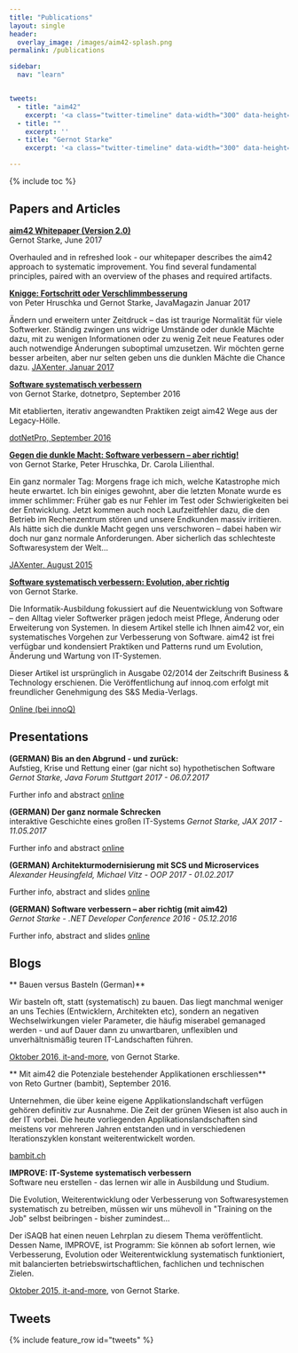 ```yaml
---
title: "Publications"
layout: single
header:
  overlay_image: /images/aim42-splash.png
permalink: /publications

sidebar:
  nav: "learn"


tweets:
  - title: "aim42"
    excerpt: '<a class="twitter-timeline" data-width="300" data-height="1000" href="https://twitter.com/arc_improve42">Tweets by @arc_improve42</a> <script async src="//platform.twitter.com/widgets.js" charset="utf-8"></script>'
  - title: ""
    excerpt: ''
  - title: "Gernot Starke"
    excerpt: '<a class="twitter-timeline" data-width="300" data-height="1000" href="https://twitter.com/gernotstarke">Tweets by @gernotstarke</a> <script async src="//platform.twitter.com/widgets.js" charset="utf-8"></script>'

---
```


{% include toc %}

## Papers and Articles

**[aim42 Whitepaper (Version 2.0)](/assets/downloads/AIM42-Whitepaper-v2.0.pdf)**<br>
Gernot Starke, June 2017

Overhauled and in refreshed look - our whitepaper describes the aim42 approach to systematic improvement.
You find several fundamental principles, paired with an overview of the phases and required artifacts.



**[Knigge: Fortschritt oder Verschlimmbesserung](https://jaxenter.de/gegen-die-dunkle-macht-software-verbessern-aber-richtig-24164)**<br>
von Peter Hruschka und Gernot Starke, JavaMagazin Januar 2017

Ändern und erweitern unter Zeitdruck – das ist traurige Normalität für viele Softwerker. Ständig zwingen uns widrige Umstände oder dunkle Mächte dazu, mit zu wenigen Informationen oder zu wenig Zeit neue Features oder auch notwendige Änderungen suboptimal umzusetzen. Wir möchten gerne besser arbeiten, aber nur selten geben uns die dunklen Mächte die Chance dazu.
[JAXenter, Januar 2017](https://jaxenter.de/knigge-softwarearchitekten-fortschritt-verschlimmbesserung-51954)

**[Software systematisch verbessern](/assets/downloads/dnp0916_S032_036.pdf)**<br>
von Gernot Starke, dotnetpro, September 2016

Mit etablierten, iterativ angewandten Praktiken zeigt aim42 Wege aus der Legacy-Hölle.

[dotNetPro, September 2016](/assets/downloads/dnp0916_S032_036.pdf)

**[Gegen die dunkle Macht: Software verbessern – aber richtig!](https://jaxenter.de/gegen-die-dunkle-macht-software-verbessern-aber-richtig-24164)**<br>
von Gernot Starke, Peter Hruschka, Dr. Carola Lilienthal.

Ein ganz normaler Tag: Morgens frage ich mich, welche Katastrophe mich heute erwartet. Ich bin einiges gewohnt, aber die letzten Monate wurde es immer schlimmer: Früher gab es nur Fehler im Test oder Schwierigkeiten bei der Entwicklung. Jetzt kommen auch noch Laufzeitfehler dazu, die den Betrieb im Rechenzentrum stören und unsere Endkunden massiv irritieren. Als hätte sich die dunkle Macht gegen uns verschworen – dabei haben wir doch nur ganz normale Anforderungen. Aber sicherlich das schlechteste Softwaresystem der Welt...

[JAXenter, August 2015]()


**[Software systematisch verbessern: Evolution, aber richtig](https://www.innoq.com/de/articles/2014/07/software-systematisch-verbessern/)**<br>
von Gernot Starke.

Die Informatik-Ausbildung fokussiert auf die Neuentwicklung von Software – den Alltag vieler Softwerker prägen jedoch meist Pflege, Änderung oder Erweiterung von Systemen. In diesem Artikel stelle ich Ihnen aim42 vor, ein systematisches Vorgehen zur Verbesserung von Software. aim42 ist frei verfügbar und kondensiert Praktiken und Patterns rund um Evolution, Änderung und Wartung von IT-Systemen.

Dieser Artikel ist ursprünglich in Ausgabe 02/2014 der Zeitschrift Business & Technology erschienen. Die Veröffentlichung auf innoq.com erfolgt mit freundlicher Genehmigung des S&S Media-Verlags.

[Online (bei innoQ)](https://www.innoq.com/de/articles/2014/07/software-systematisch-verbessern/)



## Presentations

**(GERMAN) Bis an den Abgrund - und zurück:**<br>
Aufstieg, Krise und Rettung einer (gar nicht so) hypothetischen Software
_Gernot Starke, Java Forum Stuttgart 2017 - 06.07.2017_

Further info and abstract [online](https://www.innoq.com/de/talks/2017/07/bis-an-den-abgrund/)

**(GERMAN) Der ganz normale Schrecken**<br>
interaktive Geschichte eines großen IT-Systems
_Gernot Starke, JAX 2017 - 11.05.2017_

Further info and abstract [online](https://www.innoq.com/de/talks/2017/05/der-ganz-normale-schrecken-jax-2017/)

**(GERMAN) Architekturmodernisierung mit SCS und Microservices**<br>
_Alexander Heusingfeld, Michael Vitz - OOP 2017 - 01.02.2017_

Further info, abstract and slides [online](https://www.innoq.com/en/talks/2017/02/scs-microservices-modernization-oop2017/)

**(GERMAN) Software verbessern – aber richtig (mit aim42)**<br>
_Gernot Starke - .NET Developer Conference 2016 - 05.12.2016_

Further info, abstract and slides [online](https://www.innoq.com/en/talks/2016/12/aim42-software-verbessern/)


## Blogs


** Bauen versus Basteln (German)**<br>

Wir basteln oft, statt (systematisch) zu bauen. Das liegt manchmal weniger an uns Techies (Entwicklern, Architekten etc), sondern an negativen Wechselwirkungen vieler Parameter, die häufig miserabel gemanaged werden - und auf Dauer dann zu unwartbaren, unflexiblen und unverhältnismäßig teuren IT-Landschaften führen.

[Oktober 2016, it-and-more](https://it-and-more.blogspot.de/2016/10/bauen-versus-basteln.html),
von Gernot Starke.

** Mit aim42 die Potenziale bestehender Applikationen erschliessen**<br>
von Reto Gurtner (bambit), September 2016.

Unternehmen, die über keine eigene Applikationslandschaft verfügen gehören definitiv zur Ausnahme. Die Zeit der grünen Wiesen ist also auch in der IT vorbei. Die heute vorliegenden Applikationslandschaften sind meistens vor mehreren Jahren entstanden und in verschiedenen Iterationszyklen konstant weiterentwickelt worden.

[bambit.ch](https://bambit.ch/blog/aim42-potenziale-bestehender-applikationen-erschliessen)

**IMPROVE: IT-Systeme systematisch verbessern**<br>
Software neu erstellen - das lernen wir alle in Ausbildung und Studium.

Die Evolution, Weiterentwicklung oder Verbesserung von Softwaresystemen systematisch zu betreiben, müssen wir uns mühevoll in "Training on the Job" selbst beibringen - bisher zumindest...

Der iSAQB hat einen neuen Lehrplan zu diesem Thema veröffentlicht. Dessen Name, IMPROVE, ist Programm: Sie können ab sofort lernen, wie Verbesserung, Evolution oder Weiterentwicklung systematisch funktioniert, mit balancierten betriebswirtschaftlichen, fachlichen und technischen Zielen.

[Oktober 2015, it-and-more](https://it-and-more.blogspot.de/2015/03/it-systeme-systematisch-verbessern.html), von Gernot Starke.

## Tweets

{% include feature_row id="tweets" %}
